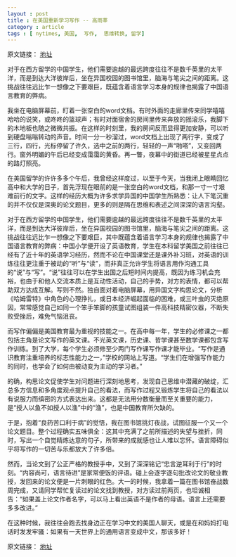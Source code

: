 ```yaml
---
layout : post
title : 在美国重新学习写作 -- 高雨莘
category : article
tags : [ nytimes, 美国,  写作,  思维转换, 留学]
---
```


原文链接： [地址](http://cn.nytimes.com/article/education/2013/03/09/cc09gaoyuxin/)

对于在西方留学的中国学生，他们需要逾越的最远跨度往往不是数千英里的太平洋，而是到达大洋彼岸后，坐在异国校园的图书馆里，脑海与笔尖之间的距离。这挑战往往远比乍一想像之下要艰巨，既蕴含着语言学习本身的规律也揭露了中国语言教育的弊病。

我坐在电脑屏幕前，盯着一张空白的word文档。有时外面的走廊里传来同学嘻嘻哈哈的说笑，或咚咚的篮球声；有时对面宿舍的房间里传来奔放的摇滚乐，我脚下的木地板也随之微微共振。在这样的时刻里，我的房间反而显得更加安静，可以听到硬盘嗡嗡转动的声音。时间一分一秒溜过，word文档上出现了两行字，变成了三行，四行，光标停留了许久，选中之前的两行，轻轻的一声“啪嗒”，又变回两行。窗外明媚的午后已经变成霭霭的黄昏。再一瞥，夜幕中的街道已经被星星点点的路灯照亮。

在美国留学的许许多多个午后，我曾经这样度过，以至于今天，当我闭上眼睛回忆高中和大学的日子，首先浮现在眼前的是一张空白的word文档，和那一寸一寸艰难前行的文字。这样的经历大概为许多求学异国的中国学生所熟悉：让人下笔沉重的并不仅仅是深奥的论文题目，更多的则是隔在思维和表述之间深深的语言沟壑。

对于在西方留学的中国学生，他们需要逾越的最远跨度往往不是数千英里的太平洋，而是到达大洋彼岸后，坐在异国校园的图书馆里，脑海与笔尖之间的距离。这挑战往往远比乍一想像之下要艰巨，其中既蕴含着语言学习本身的规律也揭露了中国语言教育的弊病：中国小学便开设了英语教育，学生在本科留学美国之前往往已经有了近十年的英语学习经历，然而不论在中国课堂还是课外补习班，对英语的训练往往更注重于被动的“听”与“读”，而非真正允许学生将语言用作沟通工具的“说”与“写”。“说”往往可以在学生出国之后短时间内提高，既因为练习机会充裕，也由于和他人交流本质上是互动性活动，自己的手势，对方的表情，都可以帮助双方达成互解。写则不然。独自面对着电脑屏幕，用异国文字构思论文，分析《哈姆雷特》中角色的心理挣扎，或日本经济崛起面临的困难，或三叶虫的灭绝原因，常常感觉自己如同一个笨手笨脚的孩童试图组装一件高科技精密仪器，不断失败受挫后，难免气恼沮丧。

而写作偏偏是美国教育最为重视的技能之一。在高中每一年，学生的必修课之一都包括主角是论文写作的英文课。不光英文课，历史课、哲学课甚至数学课都包含写作训练。到了大学，每个学生必须修至少两门写作课写作课才能毕业。“写作是通识教育注重培养的标志性能力之一，”学校的网站上写道。“学生们在增强写作能力的同时，也学会了如何由被动变为主动的学习者。”

的确，构思论文促使学生对问题进行深刻地思考，发现自己思维中潜藏的破绽，汇总多方信息和多角度观点提升自己的看法，而写作过程又锻炼学生将自己的看法以有说服力而缜密的方式表达出来。这都是无法用分数衡量而至关重要的能力，是“授人以鱼不如授人以渔”中的“渔”，也是中国教育所欠缺的。

于是，抱着“良药苦口利于病”的觉悟，我在图书馆挑灯夜战，试图征服一个又一个论文题目。整个过程确实五味俱全：这其中充满了之前所描述的失望与挫折，同时，写出一个自觉精炼达意的句子，所带来的成就感也让人难以忘怀。语言障碍似乎将写作的一切苦与乐都放大了许多倍。

然而，当论文到了公正严格的教授手中，又到了深深铭记“忠言逆耳利于行”的时刻。“内容尚可，语言待进”是家常便饭的评语。碰上会逐字逐句批改论文的敬业教授，发回来的论文便是一片刺眼的红色。大一的时候，我拿着一篇在图书馆奋战数周完成，又请同学帮忙复读过的论文找到教授，对方读过前两页，也坦诚相告：“如果盖上论文作者名字，可以马上看出英语不是作者的母语。语言上还需要多多改进。”

在这种时候，我往往会跑去找身边正在学习中文的美国人聊天，或是在和妈妈打电话时发发牢骚：如果有一天世界上的通用语言变成中文，那该多好！

原文链接： [地址](http://cn.nytimes.com/article/education/2013/03/09/cc09gaoyuxin/)
